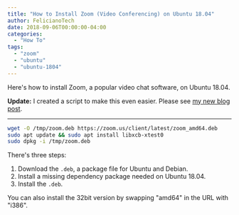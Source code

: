 ```yaml
---
title: "How to Install Zoom (Video Conferencing) on Ubuntu 18.04"
author: FelicianoTech
date: 2018-09-06T00:00:00-04:00
categories:
  - "How To"
tags:
  - "zoom"
  - "ubuntu"
  - "ubuntu-1804"
---
```


Here's how to install Zoom, a popular video chat software, on Ubuntu 18.04.

<!--more-->

**Update:** I created a script to make this even easier.
Please see [my new blog post](https://www.feliciano.tech/blog/install-and-update-zoom-on-ubuntu/).

---

```bash
wget -O /tmp/zoom.deb https://zoom.us/client/latest/zoom_amd64.deb
sudo apt update && sudo apt install libxcb-xtest0
sudo dpkg -i /tmp/zoom.deb
```

There's three steps:

1. Download the `.deb`, a package file for Ubuntu and Debian.
1. Install a missing dependency package needed on Ubuntu 18.04.
1. Install the `.deb`.

You can also install the 32bit version by swapping "amd64" in the URL with "i386".
